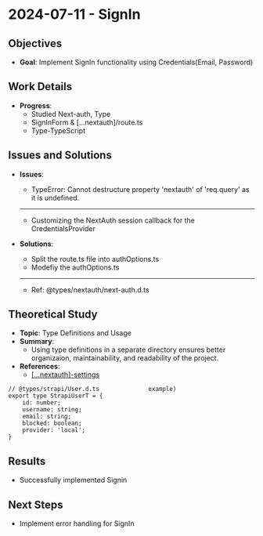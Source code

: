 # 2024-07-11 - SignIn

## Objectives
- **Goal**: Implement SignIn functionality using Credentials(Email, Password)


## Work Details
- **Progress**:
  - Studied Next-auth, Type
  - SignInForm & [...nextauth]/route.ts
  - Type-TypeScript

## Issues and Solutions
- **Issues**:  
  - TypeError: Cannot destructure property 'nextauth' of 'req.query' as it is undefined.
  
  ----
  - Customizing the NextAuth session callback for the CredentialsProvider
- **Solutions**:
  - Split the route.ts file into authOptions.ts
  - Modefiy the authOptions.ts
  
  ----
  - Ref: @types/nextauth/next-auth.d.ts

## Theoretical Study
- **Topic**: Type Definitions and Usage
- **Summary**:
  - Using type definitions in a separate directory ensures better organizaion, maintainability, and readability of the project.
- **References**:
  - [[...nextauth]-settings](https://github.com/peterlidee/NNAS/blob/credentialssignin/frontend/src/app/api/auth/%5B...nextauth%5D/authOptions.ts)  

```tsx
// @types/strapi/User.d.ts              example)
export type StrapiUserT = {
	id: number;
	username: string;
	email: string;
	blocked: boolean;
	provider: 'local';
}
```
## Results
- Successfully implemented Signin

## Next Steps
- Implement error handling for SignIn